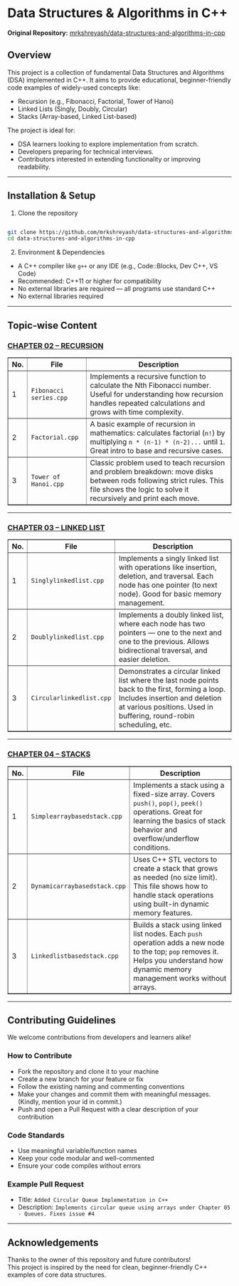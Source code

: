# Data Structures & Algorithms in C++

**Original Repository:** [mrkshreyash/data-structures-and-algorithms-in-cpp](https://github.com/mrkshreyash/data-structures-and-algorithms-in-cpp)

## Overview

This project is a collection of fundamental Data Structures and Algorithms (DSA) implemented in C++. It aims to provide educational, beginner-friendly code examples of widely-used concepts like:

- Recursion (e.g., Fibonacci, Factorial, Tower of Hanoi)
- Linked Lists (Singly, Doubly, Circular)
- Stacks (Array-based, Linked List-based)

The project is ideal for:

- DSA learners looking to explore implementation from scratch.
- Developers preparing for technical interviews.
- Contributors interested in extending functionality or improving readability.

---

## Installation & Setup

1. Clone the repository

```bash

git clone https://github.com/mrkshreyash/data-structures-and-algorithms-in-cpp.git
cd data-structures-and-algorithms-in-cpp
```

2. Environment & Dependencies

- A C++ compiler like `g++` or any IDE (e.g., Code::Blocks, Dev C++, VS Code)
- Recommended: C++11 or higher for compatibility
- No external libraries are required — all programs use standard C++
- No external libraries required

---

## Topic-wise Content

### [CHAPTER 02 – RECURSION](https://github.com/mrkshreyash/data-structures-and-algorithms-in-cpp/tree/main/CHAPTER%2002%20-%20RECURSION)

<table border="1" cellspacing="0" cellpadding="6">
  <thead>
    <tr>
      <th>No.</th>
      <th>File</th>
      <th>Description</th>
    </tr>
  </thead>
  <tbody>
    <tr>
      <td>1</td>
      <td><code>Fibonacci series.cpp</code></td>
      <td>
        Implements a recursive function to calculate the Nth Fibonacci number.
        Useful for understanding how recursion handles repeated calculations and
        grows with time complexity.
      </td>
    </tr>
    <tr>
      <td>2</td>
      <td><code>Factorial.cpp</code></td>
      <td>
        A basic example of recursion in mathematics: calculates factorial
        (<code>n!</code>) by multiplying <code>n * (n-1) * (n-2)...</code> until
        <code>1</code>. Great intro to base and recursive cases.
      </td>
    </tr>
    <tr>
      <td>3</td>
      <td><code>Tower of Hanoi.cpp</code></td>
      <td>
        Classic problem used to teach recursion and problem breakdown: move
        disks between rods following strict rules. This file shows the logic to
        solve it recursively and print each move.
      </td>
    </tr>
  </tbody>
</table>

---

### [CHAPTER 03 – LINKED LIST](https://github.com/mrkshreyash/data-structures-and-algorithms-in-cpp/tree/main/CHAPTER%2003%20-%20LINKED%20LIST)

<table border="1" cellspacing="0" cellpadding="6">
  <thead>
    <tr>
      <th>No.</th>
      <th>File</th>
      <th>Description</th>
    </tr>
  </thead>
  <tbody>
    <tr>
      <td>1</td>
      <td><code>Singlylinkedlist.cpp</code></td>
      <td>
        Implements a singly linked list with operations like insertion,
        deletion, and traversal. Each node has one pointer (to next node). Good
        for basic memory management.
      </td>
    </tr>
    <tr>
      <td>2</td>
      <td><code>Doublylinkedlist.cpp</code></td>
      <td>
        Implements a doubly linked list, where each node has two pointers — one
        to the next and one to the previous. Allows bidirectional traversal, and
        easier deletion.
      </td>
    </tr>
    <tr>
      <td>3</td>
      <td><code>Circularlinkedlist.cpp</code></td>
      <td>
        Demonstrates a circular linked list where the last node points back to
        the first, forming a loop. Includes insertion and deletion at various
        positions. Used in buffering, round-robin scheduling, etc.
      </td>
    </tr>
  </tbody>
</table>

---

### [CHAPTER 04 – STACKS](https://github.com/mrkshreyash/data-structures-and-algorithms-in-cpp/tree/main/CHAPTER%2004%20-%20STACKS)

<table border="1" cellspacing="0" cellpadding="6">
  <thead>
    <tr>
      <th>No.</th>
      <th>File</th>
      <th>Description</th>
    </tr>
  </thead>
  <tbody>
    <tr>
      <td>1</td>
      <td><code>Simplearraybasedstack.cpp</code></td>
      <td>
        Implements a stack using a fixed-size array. Covers <code>push()</code>,
        <code>pop()</code>, <code>peek()</code> operations. Great for learning
        the basics of stack behavior and overflow/underflow conditions.
      </td>
    </tr>
    <tr>
      <td>2</td>
      <td><code>Dynamicarraybasedstack.cpp</code></td>
      <td>
        Uses C++ STL vectors to create a stack that grows as needed (no size
        limit). This file shows how to handle stack operations using built-in
        dynamic memory features.
      </td>
    </tr>
    <tr>
      <td>3</td>
      <td><code>Linkedlistbasedstack.cpp</code></td>
      <td>
        Builds a stack using linked list nodes. Each <code>push</code> operation
        adds a new node to the top; <code>pop</code> removes it. Helps you
        understand how dynamic memory management works without arrays.
      </td>
    </tr>
  </tbody>
</table>

---

## Contributing Guidelines

We welcome contributions from developers and learners alike!

### How to Contribute

- Fork the repository and clone it to your machine
- Create a new branch for your feature or fix
- Follow the existing naming and commenting conventions
- Make your changes and commit them with meaningful messages. (Kindly, mention your id in commit.)
- Push and open a Pull Request with a clear description of your contribution

### Code Standards

- Use meaningful variable/function names
- Keep your code modular and well-commented
- Ensure your code compiles without errors

### Example Pull Request

- Title: `Added Circular Queue Implementation in C++`
- Description: `Implements circular queue using arrays under Chapter 05 - Queues. Fixes issue #4`

---

## Acknowledgements

Thanks to the owner of this repository and future contributors!  
This project is inspired by the need for clean, beginner-friendly C++ examples of core data structures.
